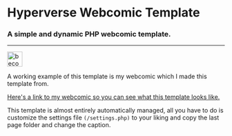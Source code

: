 # Hyperverse Webcomic Template
### A simple and dynamic PHP webcomic template.
---

<a href="https://www.patreon.com/bePatron?u=17106861" data-patreon-widget-type="become-patron-button"><img alt="become a patron" src="https://c5.patreon.com/external/logo/become_a_patron_button.png" height="35px"></a>

A working example of this template is my webcomic which I made this template from.

[Here's a link to my webcomic so you can see what this template looks like.](https://hyperve.rs/)

This template is almost entirely automatically managed, all you have to do is customize the settings file `(/settings.php)` to your liking and copy the last page folder and change the caption.